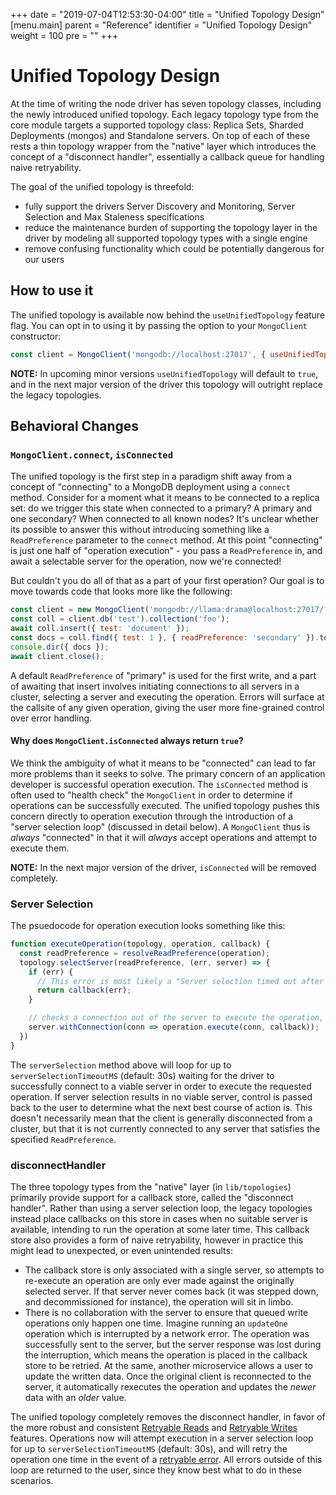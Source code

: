 +++
date = "2019-07-04T12:53:30-04:00"
title = "Unified Topology Design"
[menu.main]
  parent = "Reference"
  identifier = "Unified Topology Design"
  weight = 100
  pre = "<i class='fa'></i>"
+++

# Unified Topology Design

At the time of writing the node driver has seven topology classes, including the newly introduced unified topology. Each legacy topology type from the core module targets a supported topology class: Replica Sets, Sharded Deployments (mongos) and Standalone servers. On top of each of these rests a thin topology wrapper from the "native" layer which introduces the concept of a "disconnect handler", essentially a callback queue for handling naive retryability.

The goal of the unified topology is threefold:
  - fully support the drivers Server Discovery and Monitoring, Server Selection and Max Staleness specifications
  - reduce the maintenance burden of supporting the topology layer in the driver by modeling all supported topology types with a single engine
  - remove confusing functionality which could be potentially dangerous for our users

## How to use it

The unified topology is available now behind the `useUnifiedTopology` feature flag. You can opt in to using it by passing the option to your `MongoClient` constructor:

```js
const client = MongoClient('mongodb://localhost:27017', { useUnifiedTopology: true });
```

**NOTE:** In upcoming minor versions `useUnifiedTopology` will default to `true`, and in the next major version of the driver this topology will outright replace the legacy topologies.

## Behavioral Changes

### `MongoClient.connect`, `isConnected`

The unified topology is the first step in a paradigm shift away from a concept of "connecting" to a MongoDB deployment using a `connect` method. Consider for a moment what it means to be connected to a replica set: do we trigger this state when connected to a primary? A primary and one secondary? When connected to all known nodes? It's unclear whether its possible to answer this without introducing something like a `ReadPreference` parameter to the `connect` method. At this point "connecting" is just one half of "operation execution" - you pass a `ReadPreference` in, and await a selectable server for the operation, now we're connected!

But couldn't you do all of that as a part of your first operation? Our goal is to move towards code that looks more like the following:

```js
const client = new MongoClient('mongodb://llama:drama@localhost:27017/?replicaSet=rs');
const coll = client.db('test').collection('foo');
await coll.insert({ test: 'document' });
const docs = coll.find({ test: 1 }, { readPreference: 'secondary' }).toArray();
console.dir({ docs });
await client.close();
```

A default `ReadPreference` of "primary" is used for the first write, and a part of awaiting that insert involves initiating connections to all servers in a cluster, selecting a server and executing the operation. Errors will surface at the callsite of any given operation, giving the user more fine-grained control over error handling.

#### Why does `MongoClient.isConnected` always return `true`?

We think the ambiguity of what it means to be "connected" can lead to far more problems than it seeks to solve. The primary concern of an application developer is successful operation execution. The `isConnected` method is often used to "health check" the `MongoClient` in order to determine if operations can be successfully executed. The unified topology pushes this concern directly to operation execution through the introduction of a "server selection loop" (discussed in detail below). A `MongoClient` thus is _always_ "connected" in that it will _always_ accept operations and attempt to execute them.

**NOTE:** In the next major version of the driver, `isConnected` will be removed completely.

### Server Selection

The psuedocode for operation execution looks something like this:

```js
function executeOperation(topology, operation, callback) {
  const readPreference = resolveReadPreference(operation);
  topology.selectServer(readPreference, (err, server) => {
    if (err) {
      // This error is most likely a "Server selection timed out after Xms"
      return callback(err);
    }

    // checks a connection out of the server to execute the operation, then checks it back in
    server.withConnection(conn => operation.execute(conn, callback));
  })
}
```

The `serverSelection` method above will loop for up to `serverSelectionTimeoutMS` (default: 30s) waiting for the driver to successfully connect to a viable server in order to execute the requested operation. If server selection results in no viable server, control is passed back to the user to determine what the next best course of action is. This doesn't necessarily mean that the client is generally disconnected from a cluster, but that it is not currently connected to any server that satisfies the specified `ReadPreference`.

### disconnectHandler

The three topology types from the "native" layer (in `lib/topologies`) primarily provide support for a callback store, called the "disconnect handler". Rather than using a server selection loop, the legacy topologies instead place callbacks on this store in cases when no suitable server is available, intending to run the operation at some later time. This callback store also provides a form of naive retryability, however in practice this might lead to unexpected, or even unintended results:
  - The callback store is only associated with a single server, so attempts to re-execute an operation are only ever made against the originally selected server. If that server never comes back (it was stepped down, and decommissioned for instance), the operation will sit in limbo.
  - There is no collaboration with the server to ensure that queued write operations only happen one time. Imagine running an `updateOne` operation which is interrupted by a network error. The operation was successfully sent to the server, but the server response was lost during the interruption, which means the operation is placed in the callback store to be retried. At the same, another microservice allows a user to update the written data. Once the original client is reconnected to the server, it automatically rexecutes the operation and updates the _newer_ data with an _older_ value.

The unified topology completely removes the disconnect handler, in favor of the more robust and consistent [Retryable Reads](https://github.com/mongodb/specifications/blob/master/source/retryable-reads/retryable-reads.rst) and [Retryable Writes](https://github.com/mongodb/specifications/blob/master/source/retryable-writes/retryable-writes.rst) features. Operations now will attempt execution in a server selection loop for up to `serverSelectionTimeoutMS` (default: 30s), and will retry the operation one time in the event of a [retryable error](https://github.com/mongodb/specifications/blob/master/source/retryable-writes/retryable-writes.rst#terms). All errors outside of this loop are returned to the user, since they know best what to do in these scenarios.
